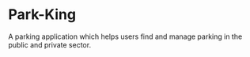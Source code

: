 # Park-King
A parking application which helps users find and manage parking in the public and private sector.
